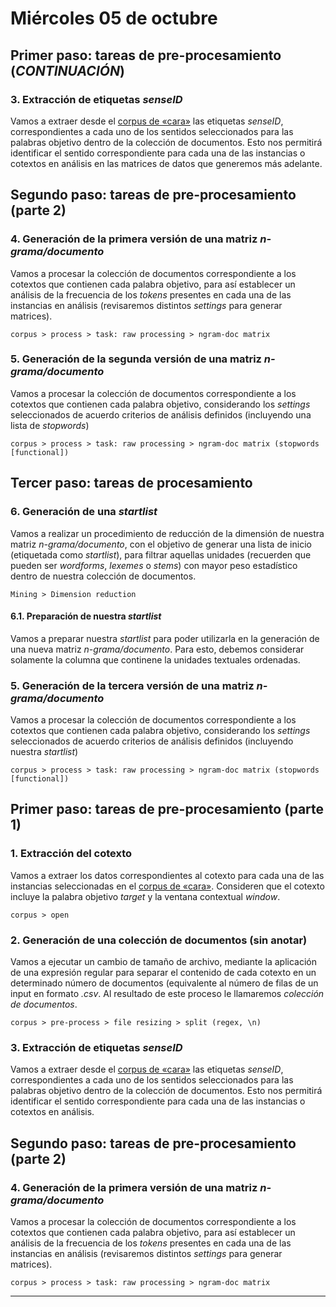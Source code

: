 # Miércoles 05 de octubre

## Primer paso: tareas de pre-procesamiento (_CONTINUACIÓN_)

### 3. Extracción de etiquetas _senseID_

Vamos a extraer desde el <a href="https://github.com/fredyrodrigors/damien-mpgi/blob/main/cara-data/cara-corpus.txt">corpus de «cara»</a> las etiquetas _senseID_, correspondientes a cada uno de los sentidos seleccionados para las palabras objetivo dentro de la colección de documentos. Esto nos permitirá identificar el sentido correspondiente para cada una de las instancias o cotextos en análisis en las matrices de datos que generemos más adelante. 

## Segundo paso: tareas de pre-procesamiento (parte 2)

### 4. Generación de la primera versión de una matriz *n-grama/documento*

Vamos a procesar la colección de documentos correspondiente a los cotextos que contienen cada palabra objetivo, para así establecer un análisis de la frecuencia de  los _tokens_ presentes en cada una de las instancias en análisis (revisaremos distintos _settings_ para generar matrices).
````
corpus > process > task: raw processing > ngram-doc matrix 
````

### 5. Generación de la segunda versión de una matriz *n-grama/documento*

Vamos a procesar la colección de documentos correspondiente a los cotextos que contienen cada palabra objetivo, considerando los _settings_ seleccionados de acuerdo criterios de análisis definidos (incluyendo una lista de _stopwords_)
````
corpus > process > task: raw processing > ngram-doc matrix (stopwords [functional])
````

## Tercer paso: tareas de procesamiento

### 6. Generación de una _startlist_
Vamos a realizar un procedimiento de reducción de la dimensión de nuestra matriz _n-grama/documento_, con el objetivo de generar una lista de inicio (etiquetada como _startlist_), para filtrar aquellas unidades (recuerden que pueden ser _wordforms_, _lexemes_ o _stems_) con mayor peso estadístico dentro de nuestra colección de documentos. 
````
Mining > Dimension reduction
````

#### 6.1. Preparación de nuestra _startlist_
Vamos a preparar nuestra _startlist_ para poder utilizarla en la generación de una nueva matriz _n-grama/documento_. Para esto, debemos considerar solamente la columna que continene la unidades textuales ordenadas. 


### 5. Generación de la tercera versión de una matriz *n-grama/documento*

Vamos a procesar la colección de documentos correspondiente a los cotextos que contienen cada palabra objetivo, considerando los _settings_ seleccionados de acuerdo criterios de análisis definidos (incluyendo nuestra _startlist_)
````
corpus > process > task: raw processing > ngram-doc matrix (stopwords [functional])
````


## Primer paso: tareas de pre-procesamiento (parte 1)

### 1. Extracción del cotexto

Vamos a extraer los datos correspondientes al cotexto para cada una de las instancias seleccionadas en el <a href="https://github.com/fredyrodrigors/damien-mpgi/blob/main/cara-data/cara-corpus.txt">corpus de «cara»</a>. Consideren que el cotexto incluye la palabra objetivo _target_ y la ventana contextual _window_.
````
corpus > open 
````

### 2. Generación de una colección de documentos (sin anotar)

Vamos a ejecutar un cambio de tamaño de archivo, mediante la aplicación de una expresión regular para separar el contenido de cada cotexto en un determinado número de documentos (equivalente al número de filas de un input en formato _.csv_. Al resultado de este proceso le llamaremos _colección de documentos_.    
````
corpus > pre-process > file resizing > split (regex, \n)
````

### 3. Extracción de etiquetas ***senseID***

Vamos a extraer desde el <a href="https://github.com/fredyrodrigors/damien-mpgi/blob/main/cara-data/cara-corpus.txt">corpus de «cara»</a> las etiquetas _senseID_, correspondientes a cada uno de los sentidos seleccionados para las palabras objetivo dentro de la colección de documentos. Esto nos permitirá identificar el sentido correspondiente para cada una de las instancias o cotextos en análisis. 

## Segundo paso: tareas de pre-procesamiento (parte 2)

### 4. Generación de la primera versión de una matriz *n-grama/documento*

Vamos a procesar la colección de documentos correspondiente a los cotextos que contienen cada palabra objetivo, para así establecer un análisis de la frecuencia de  los _tokens_ presentes en cada una de las instancias en análisis (revisaremos distintos _settings_ para generar matrices).
````
corpus > process > task: raw processing > ngram-doc matrix 
````
----
